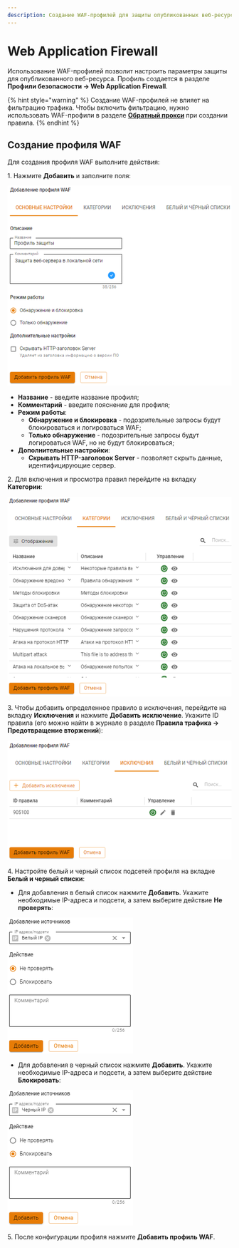 ```yaml
---
description: Создание WAF-профилей для защиты опубликованных веб-ресурсов от атак.
---
```


# Web Application Firewall

Использование WAF-профилей позволит настроить параметры защиты для опубликованного веб-ресурса. Профиль создается в разделе **Профили безопасности -> Web Application Firewall**.

{% hint style="warning" %}
Создание WAF-профилей не влияет на фильтрацию трафика. Чтобы включить фильтрацию, нужно использовать WAF-профили в разделе [**Обратный прокси**](/settings/services/reverse-proxy.md) при создании правила.
{% endhint %}

## Создание профиля WAF

Для создания профиля WAF выполните действия:

1\. Нажмите **Добавить** и заполните поля:

![](/.gitbook/assets/waf-profiles2.png)

* **Hазвание** - введите название профиля;
* **Комментарий** - введите пояснение для профиля;
* **Режим работы**:
    * **Обнаружение и блокировка** - подозрительные запросы будут блокироваться и логироваться WAF;
    * **Только обнаружение** - подозрительные запросы будут логироваться WAF, но не будут блокироваться;
* **Дополнительные настройки**:
    * **Скрывать HTTP-заголовок Server** - позволяет скрыть данные, идентифицирующие сервер.

2\. Для включения и просмотра правил перейдите на вкладку **Категории**:

![](/.gitbook/assets/waf-profiles3.png)

3\. Чтобы добавить определенное правило в исключения, перейдите на вкладку **Исключения** и нажмите **Добавить исключение**. Укажите ID правила (его можно найти в журнале в разделе **Правила трафика -> Предотвращение вторжений**):

![](/.gitbook/assets/waf-profiles4.png)

4\. Настройте белый и черный список подсетей профиля на вкладке **Белый и черный списки**:

* Для добавления в белый список нажмите **Добавить**. Укажите необходимые IP-адреса и подсети, а затем выберите действие **Не проверять**:

![](/.gitbook/assets/waf-profiles5.png)

* Для добавления в черный список нажмите **Добавить**. Укажите необходимые IP-адреса и подсети, а затем выберите действие **Блокировать**:

![](/.gitbook/assets/waf-profiles6.png)

5\. После конфигурации профиля нажмите **Добавить профиль WAF**.